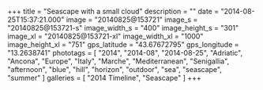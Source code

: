 +++
title = "Seascape with a small cloud"
description = ""
date = "2014-08-25T15:37:21.000"
image = "20140825@153721"
image_s = "20140825@153721-s"
image_width_s = "400"
image_height_s = "301"
image_xl = "20140825@153721-xl"
image_width_xl = "1000"
image_height_xl = "751"
gps_latitude = "43.67672795"
gps_longitude = "13.2638741"
phototags = [ "2014", "2014-08", "2014-08-25", "Adriatic", "Ancona", "Europe", "Italy", "Marche", "Mediterranean", "Senigallia", "afternoon", "blue", "hill", "horizon", "outdoor", "sea", "seascape", "summer" ]
galleries = [ "2014 Timeline", "Seascape" ]
+++
